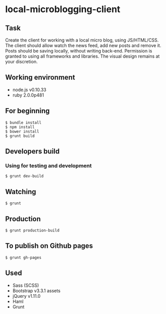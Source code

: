 local-microblogging-client
==========================

## Task ##
Create the client for working with a local micro blog, using JS/HTML/CSS. The client should allow watch the news feed, add new posts and remove it. Posts should be saving locally, without writing back-end. Permission is granted to using all frameworks and libraries. The visual design remains at your discretion.

## Working environment ##
- node.js v0.10.33
- ruby 2.0.0p481


## For beginning ##
```
$ bundle install
$ npm install
$ bower install
$ grunt build
```

## Developers build ##
### Using for testing and development ###
```
$ grunt dev-build
```

## Watching ##
```
$ grunt
```

## Production ##
```
$ grunt production-build
```

## To publish on Github pages ##
```
$ grunt gh-pages
```

## Used ##
- Sass (SCSS)
- Bootstrap v3.3.1 assets
- jQuery v1.11.0
- Haml
- Grunt